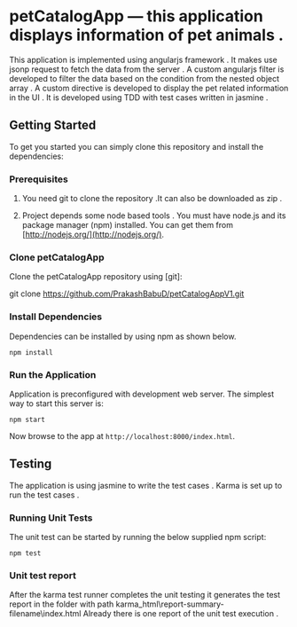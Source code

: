 # petCatalogApp — this application displays information of pet animals .

This application is implemented  using angularjs framework .
It makes use jsonp request to fetch the data from the server .
A custom angularjs filter is developed  to filter the data based on the 
condition from  the nested object  array  .
A custom directive is  developed to display the pet related information 
in the UI .
It is developed using TDD with test cases written in jasmine .



## Getting Started

To get you started you can simply clone this repository and install the dependencies:

### Prerequisites

1) You need git to clone the repository  .It can also be downloaded as zip .

2) Project depends some  node based tools . You must have node.js and its package manager (npm) installed. 
 You can get them from [http://nodejs.org/](http://nodejs.org/).

### Clone petCatalogApp

Clone the petCatalogApp repository using [git]:

git clone https://github.com/PrakashBabuD/petCatalogAppV1.git


### Install Dependencies
 
 Dependencies can be installed by using npm  as shown below.
 
```
npm install
```


### Run the Application

Application is preconfigured with  development web server.  The simplest way to start
this server is:

```
npm start
```

Now browse to the app at `http://localhost:8000/index.html`.


## Testing

The application is using jasmine to write the test cases .
Karma is set up to run the test cases .

### Running Unit Tests

The unit test can be started by running the below  supplied npm script:

```
npm test
```

### Unit test report 

After the karma test runner completes the unit testing 
it generates the test report in the folder with path 
karma_html\report-summary-filename\index.html
Already there is one report of the unit test execution .

